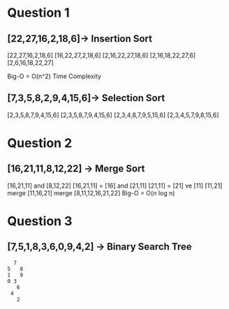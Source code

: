 # Question 1

## [22,27,16,2,18,6]-> Insertion Sort

[22,27,16,2,18,6]
[16,22,27,2,18,6] 
[2,16,22,27,18,6]
[2,16,18,22,27,6]
[2,6,16,18,22,27]


Big-O = O(n^2) Time Complexity

## [7,3,5,8,2,9,4,15,6]-> Selection Sort

[2,3,5,8,7,9,4,15,6]
[2,3,5,8,7,9,4,15,6] 
[2,3,4,8,7,9,5,15,6]
[2,3,4,5,7,9,8,15,6]

# Question 2

## [16,21,11,8,12,22] -> Merge Sort

[16,21,11] and [8,12,22]
[16,21,11] = [16] and [21,11] 
[21,11] =  [21] ve [11] 
[11,21] merge
[11,16,21]  merge
[8,11,12,16,21,22]
Big-O = O(n log n)

# Question 3
## [7,5,1,8,3,6,0,9,4,2] -> Binary Search Tree

      7
    5   8
    1   9
    0 3
       6
     4
       2